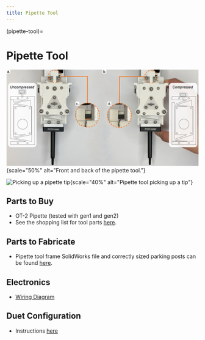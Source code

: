 ```yaml
---
title: Pipette Tool
---
```


(pipette-tool)=
# Pipette Tool

![Front & back of the pipette tool](_static/pipette-flexure.jpg){scale="50%" alt="Front and back of the pipette tool."}

![Picking up a pipette tip](_static/pickup.gif){scale="40%" alt="Pipette tool picking up a tip"}

## Parts to Buy

- OT-2 Pipette (tested with gen1 and gen2)
- See the shopping list for tool parts [here](https://docs.google.com/spreadsheets/d/1Bp4ZdpHsX01EHIsc5mqbzi92CpQlax4KNS-QtPmUZUM/edit#gid=1582949094).

## Parts to Fabricate

- Pipette tool frame SolidWorks file and correctly sized parking posts can be found [here](https://github.com/machineagency/science_jubilee/tree/main/tool_library/OT2_pipette/fabrication_files).

## Electronics

- [Wiring Diagram](https://github.com/machineagency/science_jubilee/blob/main/tool_library/OT2_pipette/assembly_docs/OT_Wiring_Diagram_V1.pdf)

## Duet Configuration

- Instructions [here](https://github.com/machineagency/science_jubilee/blob/main/tool_library/OT2_pipette/duet_configs/OT2_Pipette_Configuration.md)
